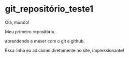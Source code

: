 # git_repositório_teste1
 Olá, mundo!

 Meu primeiro repositório.

 aprendendo a mexer com o git e github.
 
 Essa linha eu adicionei diretamente no site, impressionante!
